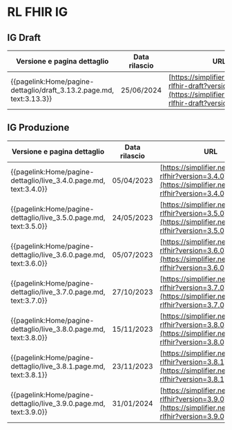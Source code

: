 # RL FHIR IG

## IG Draft
|Versione e pagina dettaglio|Data rilascio| URL |
|---|---|---|
|{{pagelink:Home/pagine-dettaglio/draft_3.13.2.page.md, text:3.13.3}}| 25/06/2024 | [https://simplifier.net/guide/ig-rlfhir-draft?version=3.13.3](https://simplifier.net/guide/ig-rlfhir-draft?version=3.13.3) |

## IG Produzione
|Versione e pagina dettaglio|Data rilascio| URL |
|---|---|---|
|{{pagelink:Home/pagine-dettaglio/live_3.4.0.page.md, text:3.4.0}}| 05/04/2023 | [https://simplifier.net/guide/ig-rlfhir?version=3.4.0](https://simplifier.net/guide/ig-rlfhir?version=3.4.0) |
|{{pagelink:Home/pagine-dettaglio/live_3.5.0.page.md, text:3.5.0}}| 24/05/2023 | [https://simplifier.net/guide/ig-rlfhir?version=3.5.0](https://simplifier.net/guide/ig-rlfhir?version=3.5.0) |
|{{pagelink:Home/pagine-dettaglio/live_3.6.0.page.md, text:3.6.0}}| 05/07/2023 | [https://simplifier.net/guide/ig-rlfhir?version=3.6.0](https://simplifier.net/guide/ig-rlfhir?version=3.6.0) |
|{{pagelink:Home/pagine-dettaglio/live_3.7.0.page.md, text:3.7.0}}| 27/10/2023 | [https://simplifier.net/guide/ig-rlfhir?version=3.7.0](https://simplifier.net/guide/ig-rlfhir?version=3.7.0) |
|{{pagelink:Home/pagine-dettaglio/live_3.8.0.page.md, text:3.8.0}}| 15/11/2023 | [https://simplifier.net/guide/ig-rlfhir?version=3.8.0](https://simplifier.net/guide/ig-rlfhir?version=3.8.0) |
|{{pagelink:Home/pagine-dettaglio/live_3.8.1.page.md, text:3.8.1}}| 23/11/2023 | [https://simplifier.net/guide/ig-rlfhir?version=3.8.1](https://simplifier.net/guide/ig-rlfhir?version=3.8.1) |
|{{pagelink:Home/pagine-dettaglio/live_3.9.0.page.md, text:3.9.0}}| 31/01/2024 | [https://simplifier.net/guide/ig-rlfhir?version=3.9.0](https://simplifier.net/guide/ig-rlfhir?version=3.9.0) |


